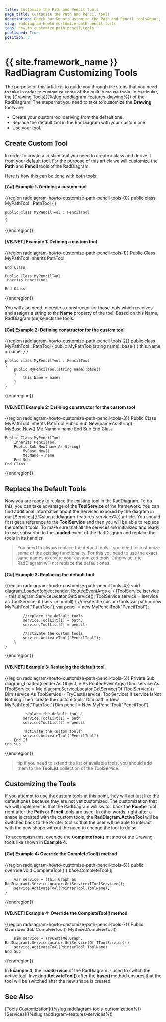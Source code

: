 ```yaml
---
title: Customize the Path and Pencil tools
page_title: Customize the Path and Pencil tools
description: Check our &quot;Customize the Path and Pencil tools&quot; documentation article for the RadDiagram {{ site.framework_name }} control.
slug: raddiagram-howto-customize-path-pencil-tools
tags: how,to,customize,path,pencil,tools
published: True
position: 3
---
```


# {{ site.framework_name }} RadDiagram Customizing Tools

The purpose of this article is to guide you through the steps that you need to take in order to customize some of the built in mouse tools. In particular, the [Drawing Tools]({%slug raddiagram-features-drawing%}) of the RadDiagram.
The steps that you need to take to customize the **Drawing** tools are:

* Create your custom tool deriving from the default one.
* Replace the default tool in the RadDiagram with your custom one.
* Use your tool.

## Create Custom Tool

In order to create a custom tool you need to create a class and derive it from your default tool. For the purpose of this article we will customize the __Path__ and __Pencil__ tools of the RadDiagram.

Here is how this can be done with both tools:

#### **[C#] Example 1: Defining a custom tool**
{{region raddiagram-howto-customize-path-pencil-tools-0}}
    public class MyPathTool : PathTool
    {
    }

    public class MyPencilTool : PencilTool
    {
    }
{{endregion}}

#### **[VB.NET] Example 1: Defining a custom tool**
{{region raddiagram-howto-customize-path-pencil-tools-1}}
	Public Class MyPathTool
	Inherits PathTool

	End Class

	Public Class MyPencilTool
	Inherits PencilTool

	End Class
{{endregion}}

You will also need to create a constructor for those tools which receives and assigns a string to the __Name__ property of the tool. Based on this Name, RadDiagram (de)selects the tools. 

#### **[C#] Example 2: Defining constructor for the custom tool** 
{{region raddiagram-howto-customize-path-pencil-tools-2}}
	public class MyPathTool : PathTool
    {
		public MyPathTool(string name): base()
        {
            this.Name = name;
        }
	}

	public class MyPencilTool : PencilTool
    {
		public MyPencilTool(string name):base()
        {
            this.Name = name;
        }
	}
{{endregion}}

#### **[VB.NET] Example 2: Defining constructor for the custom tool**
{{region raddiagram-howto-customize-path-pencil-tools-3}}
	Public Class MyPathTool
		Inherits PathTool
		Public Sub New(name As String)
			MyBase.New()
			Me.Name = name
		End Sub
	End Class
	
	Public Class MyPencilTool
		Inherits PencilTool
		Public Sub New(name As String)
			MyBase.New()
			Me.Name = name
		End Sub
	End Class
{{endregion}}

## Replace the Default Tools

Now you are ready to replace the existing tool in the RadDiagram. To do this, you can take advantage of the __ToolService__ of the framework. You can find additional information about the Services exposed by the diagram in our [Services]({%slug raddiagram-features-services%}) article. You should first get a reference to the __ToolService__ and then you will be able to replace the default tools. To make sure that all the services are initialized and ready to use, subscribe to the **Loaded** event of the RadDiagram and replace the tools in its handler.

>You need to always replace the default tools if you need to customize some of the existing functionality. For this you need to use the exact same names to create your customized tools. Otherwise, the RadDiagram will not replace the default ones.

#### **[C#] Example 3: Replacing the default tool**
{{region raddiagram-howto-customize-path-pencil-tools-4}}
	void diagram_Loaded(object sender, RoutedEventArgs e)
	{
	    IToolService iservice = this.diagram.ServiceLocator.GetService<IToolService>();
	    ToolService service = iservice as ToolService;
	    if (service != null)
	    {
	        //create the custom tools
	        var path = new MyPathTool("PathTool");
	        var pencil = new MyPencilTool("PencilTool");
	
	        //replace the default tools
	        service.ToolList[1] = path;
	        service.ToolList[2] = pencil;
	
	        //activate the custom tools
	        service.ActivateTool("PencilTool");
	    }
	}
{{endregion}}

#### **[VB.NET] Example 3: Replacing the default tool**
{{region raddiagram-howto-customize-path-pencil-tools-5}}
	Private Sub diagram_Loaded(sender As Object, e As RoutedEventArgs)
		Dim iservice As IToolService = Me.diagram.ServiceLocator.GetService(Of IToolService)()
		Dim service As ToolService = TryCast(iservice, ToolService)
		If service IsNot Nothing Then
			'create the custom tools'
			Dim path = New MyPathTool("PathTool")
			Dim pencil = New MyPencilTool("PencilTool")
	
			'replace the default tools'
			service.ToolList(1) = path
			service.ToolList(2) = pencil
	
			'activate the custom tools'
			service.ActivateTool("PencilTool")
		End If
	End Sub
{{endregion}}

>tip If you need to extend the list of available tools, you should add them to the **ToolList** collection of the ToolService.

## Customizing the Tools

If you attempt to use the custom tools at this point, they will act just like the default ones because they are not yet customized. The customization that we will implement is that the RadDiagram will switch back the __Pointer__ tool right after the **Path** or **Pencil** tools are used. In other words, right after a shape is created with the custom tools, the __RadDiagram.ActiveTool__ will be switched back to the Pointer tool so that the user will be able to interact with the new shape without the need to change the tool to do so.

To accomplish this, override the __CompleteTool()__ method of the Drawing tools like shown in **Example 4**.

#### **[C#] Example 4: Override the CompleteTool() method**
{{region raddiagram-howto-customize-path-pencil-tools-6}}
	public override void CompleteTool()
	{
	    base.CompleteTool();
	
	    var service = (this.Graph as RadDiagram).ServiceLocator.GetService<IToolService>();
	    service.ActivateTool(PointerTool.ToolName);
	}
{{endregion}}

#### **[VB.NET] Example 4: Override the CompleteTool() method**
{{region raddiagram-howto-customize-path-pencil-tools-7}}
	Public Overrides Sub CompleteTool()
		MyBase.CompleteTool()
	
		Dim service = TryCast(Me.Graph, RadDiagram).ServiceLocator.GetService(Of IToolService)()
		service.ActivateTool(PointerTool.ToolName)
	End Sub
{{endregion}}

In **Example 4**, the **ToolService** of the RadDiagram is used to switch the active tool. Invoking **ActivateTool()** after the **base()** method ensures that the tool will be switched after the new shape is created.

## See Also
[Tools Customization]({%slug raddiagram-tools-customization%})
[Services]({%slug raddiagram-features-services%})
